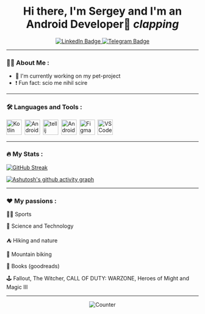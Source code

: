 <div id="header" align="center">
<h1>Hi there, I'm Sergey and I'm an Android Developer👋 <i>clapping</i> </h1>
</div>

<div id="badges" align="center">
  <a href="https://www.linkedin.com/in/nikulindev">
  <img src="https://img.shields.io/badge/LinkedIn-darkblue?style=for-the-badge&logo=linkedin&logoColor=white" alt="LinkedIn Badge"/>
  </a>
  <a href="https://t.me/classMainActivity">
  <img src="https://img.shields.io/badge/Telegram-blue?style=for-the-badge&logo=telegram&logoColor=white" alt="Telegram Badge"/>
  </a>
</div>

---

### :man_technologist: About Me :

- 🚀 I'm currently working on my pet-project<br>
- :heavy_exclamation_mark: Fun fact: scio me nihil scire











---

### :hammer_and_wrench: Languages and Tools :
<div id="tools">
<img src="https://cdn.jsdelivr.net/gh/devicons/devicon@latest/icons/kotlin/kotlin-original.svg" title="Kotlin" alt="Kotlin" width="40" height="40"/>&nbsp;
<img src="https://cdn.jsdelivr.net/gh/devicons/devicon@latest/icons/android/android-plain.svg" title="Android" alt="Android" width="40" height="40"/>&nbsp;
<img src="https://cdn.jsdelivr.net/gh/devicons/devicon@latest/icons/intellij/intellij-original.svg" title="Intellij Idea" alt="tellij Idea" width="40" height="40"/>&nbsp;
<img src="https://cdn.jsdelivr.net/gh/devicons/devicon@latest/icons/androidstudio/androidstudio-original.svg" title="Android Studio" alt="Android Studio" width="40" height="40"/>&nbsp;
<img src="https://cdn.jsdelivr.net/gh/devicons/devicon@latest/icons/figma/figma-original.svg" title="Figma" alt="Figma" width="40" height="40"/>&nbsp;
<img src="https://cdn.jsdelivr.net/gh/devicons/devicon@latest/icons/vscode/vscode-original.svg" title="VS Code" alt="VS Code" width="40" height="40"/>&nbsp;
          
</div>

---

### :fire: My Stats :
[![GitHub Streak](http://github-readme-streak-stats.herokuapp.com?user=nikulindev&theme=dark&background=0d1117)](https://git.io/streak-stats)

[![Ashutosh's github activity graph](https://github-readme-activity-graph.vercel.app/graph?username=nikulindev&bg_color=0d1117&color=FFFFFF&line=FF69B4&point=9370DB)](https://github.com/nikulindev/github-readme-activity-graph)

---

### ❤️ My passions :

:weight_lifting_man: Sports

:telescope: Science and Technology

:tent: Hiking and nature

:mountain_bicyclist: Mountain biking

:open_book: Books (goodreads)

:joystick: Fallout, The Witcher, CALL OF DUTY: WARZONE, Heroes of Might and Magic III

---

<div id="counter" align="center">
<img src="https://komarev.com/ghpvc/?username=nikulindev&style=flat-square&color=blue" alt="Counter"/>
</div>





<!--
**nikulindev/nikulindev** is a ✨ _special_ ✨ repository because its `README.md` (this file) appears on your GitHub profile.

Here are some ideas to get you started:

- 🔭 I'm currently working on my projects
- 🌱 I’m currently learning ...
- 👯 I’m looking to collaborate on ...
- 🤔 I’m looking for help with ...
- 💬 Ask me about ...
- 📫 How to reach me: ...
- 😄 Pronouns: ...
- ⚡ Fun fact: ...
-->
